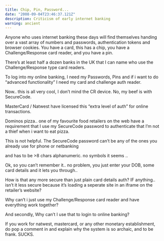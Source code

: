 ```yaml
---
title: Chip, Pin, Password...
date: "2008-09-04T23:46:37.121Z"
description: Criticism of early internet banking
warning: ancient
---
```


Anyone who uses internet banking these days will find themselves handing over a vast array of numbers and passwords, authentication tokens and browser cookies.  You have a card, this has a chip, you have a Challenge/Response card reader, and you have a pin.

There’s at least half a dozen banks in the UK that I can name who use the Challenge/Response type  card readers.

To log into my online banking, I need my Passwords, Pins and if i want to do “advanced functionality” I need my card and challenge auth reader.

Now.. this is all very cool, I don’t mind the CR device.  No, my beef is with SecureCode.

MasterCard / Natwest have licensed this “extra level of auth” for online transactions.

Dominos pizza.. one of my favourite food retailers on the web have a requirement that I use my SecureCode password to authenticate that I’m not a thief when i want to eat pizza.

This is not helpful.  The SecureCode password can’t be any of the ones you already use for phone or netbanking

and has to be >8 chars alphanumeric.  no symbols it seems ..

Ok, so you can’t remember it.. no problem, you just enter your DOB, some card details and it lets you through..

How is that any more secure than just plain card details auth?  IF anything.. isn’t it less secure because it’s loading a seperate site in an iframe on the retailer’s website?

Why can’t i just use my Challenge/Response card reader and have everything work together?

And secondly, Why can’t I use that to login to online banking?

If you work for natwest, mastercard, or any other monetary establishment, do pop a comment in and explain why the system is so archaic, and to be frank. SUCKS.